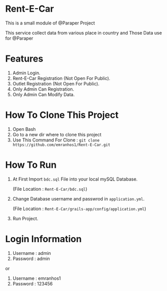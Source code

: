 # Rent-E-Car
This is a small module of @Paraper Project

This service collect data from various place in country and Those Data use for @Paraper

# Features
1. Admin Login.
2. Rent-E-Car Registration (Not Open For Public).
3. Outlet Registration (Not Open For Public).
4. Only Admin Can Registration.
5. Only Admin Can Modify Data.

# How To Clone This Project
1. Open Bash
2. Go to a new dir where to clone this project
3. Use This Command For Clone : `git clone https://github.com/emranhos1/Rent-E-Car.git` 

# How To Run
1. At First Import `bdc.sql` File into your local mySQL Database. 
   
   (File Location : `Rent-E-Car/bdc.sql`)
   
2. Change Database username and passwrod in `application.yml`. 
   
   (File Location : `Rent-E-Car/grails-app/config/application.yml`)
   
3. Run Project.

# Login Information
1. Username : admin
2. Password : admin

or

1. Username : emranhos1
2. Password : 123456

